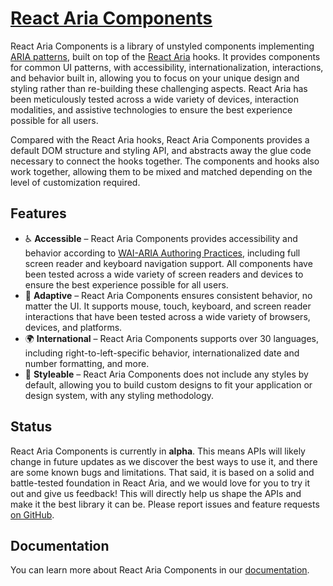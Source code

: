 # [React Aria Components](https://react-spectrum.adobe.com/react-aria/react-aria-components.html)

React Aria Components is a library of unstyled components implementing [ARIA patterns](https://www.w3.org/WAI/ARIA/apg/), built on top of the [React Aria](https://react-spectrum.adobe.com/react-aria/index.html) hooks. It provides components for common UI patterns, with accessibility, internationalization, interactions, and behavior built in, allowing you to focus on your unique design and styling rather than re-building these challenging aspects. React Aria has been meticulously tested across a wide variety of devices, interaction modalities, and assistive technologies to ensure the best experience possible for all users.

Compared with the React Aria hooks, React Aria Components provides a default DOM structure and styling API, and abstracts away the glue code necessary to connect the hooks together. The components and hooks also work together, allowing them to be mixed and matched depending on the level of customization required.

## Features

* ♿️ **Accessible** – React Aria Components provides accessibility and behavior according to [WAI-ARIA Authoring Practices](https://www.w3.org/TR/wai-aria-practices-1.2/), including full screen reader and keyboard navigation support. All components have been tested across a wide variety of screen readers and devices to ensure the best experience possible for all users.
* 📱 **Adaptive** – React Aria Components ensures consistent behavior, no matter the UI. It supports mouse, touch, keyboard, and screen reader interactions that have been tested across a wide variety of browsers, devices, and platforms.
* 🌍 **International** – React Aria Components supports over 30 languages, including right-to-left-specific behavior, internationalized date and number formatting, and more.
* 🎨 **Styleable** – React Aria Components does not include any styles by default, allowing you to build custom designs to fit your application or design system, with any styling methodology.

## Status

React Aria Components is currently in **alpha**. This means APIs will likely change in future updates as we discover the best ways to use it, and there are some known bugs and limitations. That said, it is based on a solid and battle-tested foundation in React Aria, and we would love for you to try it out and give us feedback! This will directly help us shape the APIs and make it the best library it can be. Please report issues and feature requests [on GitHub](https://github.com/adobe/react-spectrum/issues).

## Documentation

You can learn more about React Aria Components in our [documentation](https://react-spectrum.adobe.com/react-aria/react-aria-components.html).
